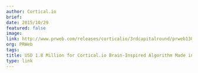 ```yaml
---
author: Cortical.io
brief:
date: 2015/10/29
featured: false
image:
link: http://www.prweb.com/releases/corticalio/3rdcapitalround/prweb13038027.htm
org: PRWeb
tags:
title: USD 1.8 Million for Cortical.io Brain-Inspired Algorithm Made in Austria
type: link
---
```


